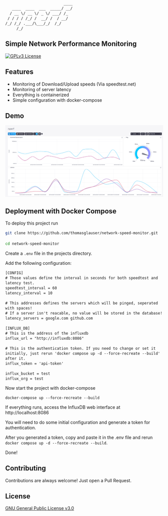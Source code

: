 ```
                          ____
   ____  ____  ___  _____/ __/
  / __ \/ __ \/ _ \/ ___/ /_
 / / / / /_/ /  __/ /  / __/
/_/ /_/ .___/\___/_/  /_/
     /_/
```

## Simple Network Performance Monitoring

[![GPLv3 License](https://img.shields.io/badge/License-GPL%20v3-yellow.svg)](https://opensource.org/licenses/)

## Features

-   Monitoring of Download/Upload speeds (Via speedtest.net)
-   Monitoring of server latency
-   Everything is containerized
-   Simple configuration with docker-compose

## Demo

![Dashboard](https://github.com/thomasglauser/network-speed-monitor/raw/main/docs/images/dashboard.PNG)

## Deployment with Docker Compose

To deploy this project run

```bash
git clone https://github.com/thomasglauser/network-speed-monitor.git

cd network-speed-monitor
```

Create a `.env` file in the projects directory.

Add the following configuration:

```
[CONFIG]
# Those values define the interval in seconds for both speedtest and latency test.
speedtest_interval = 60
latency_interval = 10

# This addresses defines the servers which will be pinged, seperated with spaces!
# If a server isn't reacable, no value will be stored in the database!
latency_servers = google.com github.com

[INFLUX_DB]
# This is the address of the influxdb
influx_url = "http://influxdb:8086"

# This is the authentication token. If you need to change or set it initially, just rerun 'docker compose up -d --force-recreate --build' after it.
influx_token = 'api-token'

influx_bucket = test
influx_org = test

```

Now start the project with docker-compose

```
docker-compose up --force-recreate --build
```

If everything runs, access the InfluxDB web interface at http://localhost:8086

You will need to do some initial configuration and generate a token for authentication.

After you generated a token, copy and paste it in the .env file and rerun `docker compose up -d --force-recreate --build`.

Done!

## Contributing

Contributions are always welcome! Just open a Pull Request.

## License

[GNU General Public License v3.0](https://github.com/thomasglauser/network-speed-monitor/blob/main/LICENSE)

